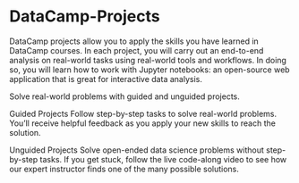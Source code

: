 # DataCamp-Projects

DataCamp projects allow you to apply the skills you have learned in DataCamp courses. In each project, you will carry out an end-to-end analysis on real-world tasks using real-world tools and workflows. In doing so, you will learn how to work with Jupyter notebooks: an open-source web application that is great for interactive data analysis.

Solve real-world problems with guided and unguided projects.

Guided Projects
Follow step-by-step tasks to solve real-world problems. You’ll receive helpful feedback as you apply your new skills to reach the solution.

Unguided Projects
Solve open-ended data science problems without step-by-step tasks. If you get stuck, follow the live code-along video to see how our expert instructor finds one of the many possible solutions.
